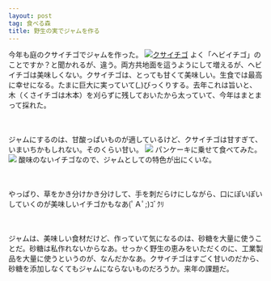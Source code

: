 ```yaml
---
layout: post
tag: 食べる森
title: 野生の実でジャムを作る
---
```



今年も庭のクサイチゴでジャムを作った。
<a href="http://www.flickr.com/photos/29905208@N05/7313614630/" title="クサイチゴ by kobapan, on Flickr"><img src="http://farm9.staticflickr.com/8009/7313614630_4255e71ae2.jpg" alt="クサイチゴ"></a>
よく「ヘビイチゴ」のことですか？と聞かれるが、違う。両方共地面を這うようにして増えるが、ヘビイチゴは美味しくない。クサイチゴは、とっても甘くて美味しい。生食では最高に幸せになる。たまに巨大に実っていて(*_*)びっくりする。去年これは旨いと、木（くさイチゴは木本）を刈らずに残しておいたから太っていて、今年はまとまって採れた。

　

ジャムにするのは、甘酸っぱいものが適しているけど、クサイチゴは甘すぎて、いまいちかもしれない。そのくらい甘い。
<a href="http://www.flickr.com/photos/29905208@N05/?uploaded=3&magic_cookie=3de70dade1a6d75f425b091770b0a322" target="_blank"><img src="http://farm8.staticflickr.com/7099/7379387378_f1ef903e7a.jpg"></a>
パンケーキに乗せて食べてみた。
<a href="http://www.flickr.com/photos/29905208@N05/7379384452/in/photostream" target="_blank"><img src="http://farm6.staticflickr.com/5315/7379384452_f49e2782d4.jpg"></a>
酸味のないイチゴなので、ジャムとしての特色が出にくいな。

　

やっぱり、草をかき分けかき分けして、手を刺だらけにしながら、口にぽいぽいしていくのが美味しいイチゴかもなあ(ﾟＡﾟ;)ｺﾞｸﾘ

　

ジャムは、美味しい食材だけど、作っていて気になるのは、砂糖を大量に使うことだ。砂糖は私作れないからなあ。せっかく野生の恵みをいただくのに、工業製品を大量に使うというのが、なんだかなあ。クサイチゴはすごく甘いのだから、砂糖を添加しなくてもジャムにならないものだろうか。来年の課題だ。

